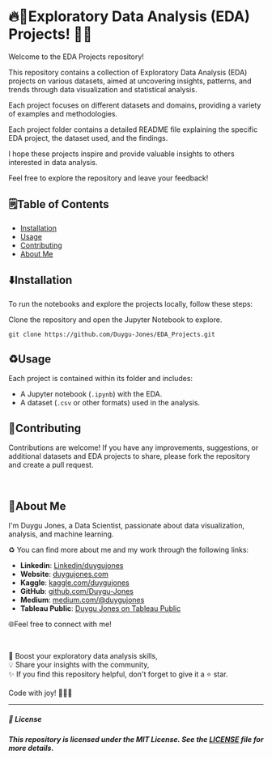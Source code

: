 
# 🔥🚀Exploratory Data Analysis (EDA) Projects! 🔬🎯

Welcome to the EDA Projects repository! 

This repository contains a collection of Exploratory Data Analysis (EDA) projects on various datasets, aimed at uncovering insights, 
patterns, and trends through data visualization and statistical analysis.

Each project focuses on different datasets and domains, providing a variety of examples and methodologies.

Each project folder contains a detailed README file explaining the specific EDA project, the dataset used, and the findings.

I hope these projects inspire and provide valuable insights to others interested in data analysis. 

Feel free to explore the repository and leave your feedback!


## 🗒️Table of Contents

- [Installation](#installation)
- [Usage](#usage)
- [Contributing](#contributing)
- [About Me](#about-me)


## ⬇️Installation

To run the notebooks and explore the projects locally, follow these steps:

Clone the repository and open the Jupyter Notebook to explore.

    git clone https://github.com/Duygu-Jones/EDA_Projects.git
    
   

## ♻️Usage

Each project is contained within its folder and includes:

- A Jupyter notebook (`.ipynb`) with the EDA.
- A dataset (`.csv` or other formats) used in the analysis.

## 🤝Contributing

Contributions are welcome! If you have any improvements, suggestions, or additional datasets and EDA projects to share, please fork the repository and create a pull request.

<br>

## 🌱About Me 

I'm Duygu Jones, a Data Scientist, passionate about data visualization, analysis, and machine learning. 

♻️ You can find more about me and my work through the following links:

- **Linkedin**: [Linkedin/duygujones](https://www.linkedin.com/in/duygujones/)
- **Website**: [duygujones.com](https://duygujones.vercel.app/)
- **Kaggle**: [kaggle.com/duygujones](https://www.kaggle.com/duygujones)
- **GitHub**: [github.com/Duygu-Jones](https://github.com/Duygu-Jones)
- **Medium**: [medium.com/@duygujones](https://medium.com/@duygujones)
- **Tableau Public**: [Duygu Jones on Tableau Public](https://public.tableau.com/app/profile/duygu.jones/vizzes)

🌐Feel free to connect with me!

<br>

🎯 Boost your exploratory data analysis skills,<br>
💡 Share your insights with the community,<br>
✨ If you find this repository helpful, don't forget to give it a ⭐ star.<br>

Code with joy! 👩‍💻✨

---



##### 📜 License

##### This repository is licensed under the MIT License. See the [LICENSE](LICENSE) file for more details.

